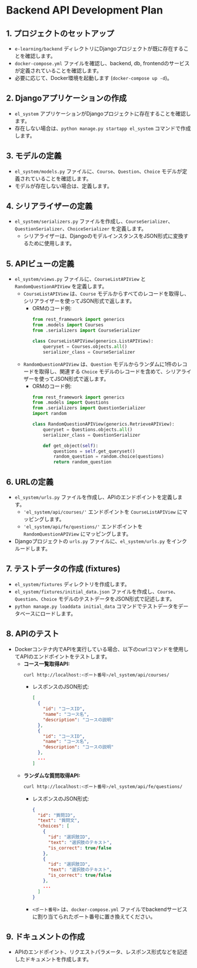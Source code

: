 # Backend API Development Plan

## 1. プロジェクトのセットアップ

*   `e-learning/backend` ディレクトリにDjangoプロジェクトが既に存在することを確認します。
*   `docker-compose.yml` ファイルを確認し、backend, db, frontendのサービスが定義されていることを確認します。
*   必要に応じて、Docker環境を起動します (`docker-compose up -d`)。

## 2. Djangoアプリケーションの作成

*   `el_system` アプリケーションがDjangoプロジェクトに存在することを確認します。
*   存在しない場合は、`python manage.py startapp el_system` コマンドで作成します。

## 3. モデルの定義

*   `el_system/models.py` ファイルに、`Course`、`Question`、`Choice` モデルが定義されていることを確認します。
*   モデルが存在しない場合は、定義します。

## 4. シリアライザーの定義

*   `el_system/serializers.py` ファイルを作成し、`CourseSerializer`、`QuestionSerializer`、`ChoiceSerializer` を定義します。
    *   シリアライザーは、DjangoのモデルインスタンスをJSON形式に変換するために使用します。

## 5. APIビューの定義

*   `el_system/views.py` ファイルに、`CourseListAPIView` と `RandomQuestionAPIView` を定義します。
    *   `CourseListAPIView` は、`Course` モデルからすべてのレコードを取得し、シリアライザーを使ってJSON形式で返します。
        *   ORMのコード例:
            ```python
            from rest_framework import generics
            from .models import Courses
            from .serializers import CourseSerializer

            class CourseListAPIView(generics.ListAPIView):
                queryset = Courses.objects.all()
                serializer_class = CourseSerializer
            ```
    *   `RandomQuestionAPIView` は、`Question` モデルからランダムに1件のレコードを取得し、関連する `Choice` モデルのレコードを含めて、シリアライザーを使ってJSON形式で返します。
        *   ORMのコード例:
            ```python
            from rest_framework import generics
            from .models import Questions
            from .serializers import QuestionSerializer
            import random

            class RandomQuestionAPIView(generics.RetrieveAPIView):
                queryset = Questions.objects.all()
                serializer_class = QuestionSerializer

                def get_object(self):
                    questions = self.get_queryset()
                    random_question = random.choice(questions)
                    return random_question
            ```

## 6. URLの定義

*   `el_system/urls.py` ファイルを作成し、APIのエンドポイントを定義します。
    *   `'el_system/api/courses/'` エンドポイントを `CourseListAPIView` にマッピングします。
    *   `'el_system/api/fe/questions/'` エンドポイントを `RandomQuestionAPIView` にマッピングします。
*   Djangoプロジェクトの `urls.py` ファイルに、`el_system/urls.py` をインクルードします。

## 7. テストデータの作成 (fixtures)

*   `el_system/fixtures` ディレクトリを作成します。
*   `el_system/fixtures/initial_data.json` ファイルを作成し、`Course`、`Question`、`Choice` モデルのテストデータをJSON形式で記述します。
*   `python manage.py loaddata initial_data` コマンドでテストデータをデータベースにロードします。

## 8. APIのテスト

*   Dockerコンテナ内でAPIを実行している場合、以下のcurlコマンドを使用してAPIのエンドポイントをテストします。
    *   **コース一覧取得API:**
        ```bash
        curl http://localhost:<ポート番号>/el_system/api/courses/
        ```
        *   レスポンスのJSON形式:
            ```json
            [
              {
                "id": "コースID",
                "name": "コース名",
                "description": "コースの説明"
              },
              {
                "id": "コースID",
                "name": "コース名",
                "description": "コースの説明"
              },
              ...
            ]
            ```
    *   **ランダムな質問取得API:**
        ```bash
        curl http://localhost:<ポート番号>/el_system/api/fe/questions/
        ```
        *   レスポンスのJSON形式:
            ```json
            {
              "id": "質問ID",
              "text": "質問文",
              "choices": [
                {
                  "id": "選択肢ID",
                  "text": "選択肢のテキスト",
                  "is_correct": true/false
                },
                {
                  "id": "選択肢ID",
                  "text": "選択肢のテキスト",
                  "is_correct": true/false
                },
                ...
              ]
            }
            ```
        *   `<ポート番号>` は、`docker-compose.yml` ファイルでbackendサービスに割り当てられたポート番号に置き換えてください。

## 9. ドキュメントの作成

*   APIのエンドポイント、リクエストパラメータ、レスポンス形式などを記述したドキュメントを作成します。